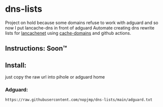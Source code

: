 # dns-lists
Project on hold because some domains refuse to work with adguard and so now I put lancache-dns in front of adguard
Automate creating dns rewrite lists for [lancachenet](https://github.com/lancachenet/) using [cache-domains](https://github.com/uklans/cache-domains) and github actions.

## Instructions: Soon™

## Install:
just copy the raw url into pihole or adguard home

### Adguard: 
```https://raw.githubusercontent.com/nopjmp/dns-lists/main/adguard.txt```
